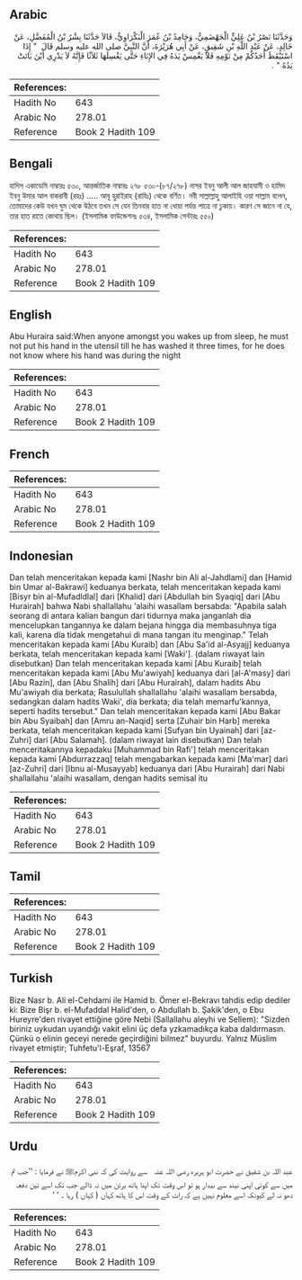 ## Arabic


<div dir="rtl" lang="ar" style={{fontSize:'larger',backgroundColor:'#f8f9fa',padding:20}}>
وَحَدَّثَنَا نَصْرُ بْنُ عَلِيٍّ الْجَهْضَمِيُّ، وَحَامِدُ بْنُ عُمَرَ الْبَكْرَاوِيُّ، قَالاَ حَدَّثَنَا بِشْرُ بْنُ الْمُفَضَّلِ، عَنْ خَالِدٍ، عَنْ عَبْدِ اللَّهِ بْنِ شَقِيقٍ، عَنْ أَبِي هُرَيْرَةَ، أَنَّ النَّبِيَّ صلى الله عليه وسلم قَالَ ‏ "‏ إِذَا اسْتَيْقَظَ أَحَدُكُمْ مِنْ نَوْمِهِ فَلاَ يَغْمِسْ يَدَهُ فِي الإِنَاءِ حَتَّى يَغْسِلَهَا ثَلاَثًا فَإِنَّهُ لاَ يَدْرِي أَيْنَ بَاتَتْ يَدُهُ ‏"‏ ‏.‏
</div>
<div style={{backgroundColor:'#f8f9fa',padding:20, marginBottom: 10}}><table> <thead> <tr> <th>References:</th> <th></th> </tr> </thead> <tbody><tr><td>Hadith No</td><td>643</td></tr><tr><td>Arabic No</td><td>278.01</td></tr><tr><td>Reference</td><td>Book 2 Hadith 109</td></tr></tbody></table></div>

## Bengali


<div dir="ltr" lang="bn" style={{fontSize:'larger',backgroundColor:'#f8f9fa',padding:20}}>
হাদিস একাডেমি নাম্বারঃ ৫৩০, আন্তর্জাতিক নাম্বারঃ ২৭৮ ৫৩০-(৮৭/২৭৮) নাসর ইবনু আলী আল জাহযামী ও হামিদ ইবনু উমার আল বাকরাবী (রহঃ) ..... আবূ হুরাইরাহ (রাযিঃ) থেকে বর্ণিত। নবী সাল্লাল্লাহু আলাইহি ওয়া সাল্লাম বলেন, তোমাদের কেউ যখন ঘুম থেকে উঠবে তখন সে যেন তিনবার হাত না ধোয়া পর্যন্ত পাত্রে না ঢুকায়। কারণ সে জানে না যে, তার হাত রাতে কোথায় ছিল। (ইসলামিক ফাউন্ডেশনঃ ৫৩৪, ইসলামিক সেন্টারঃ ৫৫০)
</div>
<div style={{backgroundColor:'#f8f9fa',padding:20, marginBottom: 10}}><table> <thead> <tr> <th>References:</th> <th></th> </tr> </thead> <tbody><tr><td>Hadith No</td><td>643</td></tr><tr><td>Arabic No</td><td>278.01</td></tr><tr><td>Reference</td><td>Book 2 Hadith 109</td></tr></tbody></table></div>

## English


<div dir="ltr" lang="en" style={{fontSize:'larger',backgroundColor:'#f8f9fa',padding:20}}>
Abu Huraira said:When anyone amongst you wakes up from sleep, he must not put his hand in the utensil till he has washed it three times, for he does not know where his hand was during the night
</div>
<div style={{backgroundColor:'#f8f9fa',padding:20, marginBottom: 10}}><table> <thead> <tr> <th>References:</th> <th></th> </tr> </thead> <tbody><tr><td>Hadith No</td><td>643</td></tr><tr><td>Arabic No</td><td>278.01</td></tr><tr><td>Reference</td><td>Book 2 Hadith 109</td></tr></tbody></table></div>

## French


<div dir="ltr" lang="fr" style={{fontSize:'larger',backgroundColor:'#f8f9fa',padding:20}}>

</div>
<div style={{backgroundColor:'#f8f9fa',padding:20, marginBottom: 10}}><table> <thead> <tr> <th>References:</th> <th></th> </tr> </thead> <tbody><tr><td>Hadith No</td><td>643</td></tr><tr><td>Arabic No</td><td>278.01</td></tr><tr><td>Reference</td><td>Book 2 Hadith 109</td></tr></tbody></table></div>

## Indonesian


<div dir="ltr" lang="id" style={{fontSize:'larger',backgroundColor:'#f8f9fa',padding:20}}>
Dan telah menceritakan kepada kami [Nashr bin Ali al-Jahdlami] dan [Hamid bin Umar al-Bakrawi] keduanya berkata, telah menceritakan kepada kami [Bisyr bin al-Mufadldlal] dari [Khalid] dari [Abdullah bin Syaqiq] dari [Abu Hurairah] bahwa Nabi shallallahu 'alaihi wasallam bersabda: "Apabila salah seorang di antara kalian bangun dari tidurnya maka janganlah dia mencelupkan tangannya ke dalam bejana hingga dia membasuhnya tiga kali, karena dia tidak mengetahui di mana tangan itu menginap." Telah menceritakan kepada kami [Abu Kuraib] dan [Abu Sa'id al-Asyajj] keduanya berkata, telah menceritakan kepada kami [Waki']. (dalam riwayat lain disebutkan) Dan telah menceritakan kepada kami [Abu Kuraib] telah menceritakan kepada kami [Abu Mu'awiyah] keduanya dari [al-A'masy] dari [Abu Razin], dan [Abu Shalih] dari [Abu Hurairah], dalam hadits Abu Mu'awiyah dia berkata; Rasulullah shallallahu 'alaihi wasallam bersabda, sedangkan dalam hadits Waki', dia berkata; dia telah memarfu'kannya, seperti hadits tersebut." Dan telah menceritakan kepada kami [Abu Bakar bin Abu Syaibah] dan [Amru an-Naqid] serta [Zuhair bin Harb] mereka berkata, telah menceritakan kepada kami [Sufyan bin Uyainah] dari [az-Zuhri] dari [Abu Salamah]. (dalam riwayat lain disebutkan) Dan telah menceritakannya kepadaku [Muhammad bin Rafi'] telah menceritakan kepada kami [Abdurrazzaq] telah mengabarkan kepada kami [Ma'mar] dari [az-Zuhri] dari [Ibnu al-Musayyab] keduanya dari [Abu Hurairah] dari Nabi shallallahu 'alaihi wasallam, dengan hadits semisal itu
</div>
<div style={{backgroundColor:'#f8f9fa',padding:20, marginBottom: 10}}><table> <thead> <tr> <th>References:</th> <th></th> </tr> </thead> <tbody><tr><td>Hadith No</td><td>643</td></tr><tr><td>Arabic No</td><td>278.01</td></tr><tr><td>Reference</td><td>Book 2 Hadith 109</td></tr></tbody></table></div>

## Tamil


<div dir="ltr" lang="ta" style={{fontSize:'larger',backgroundColor:'#f8f9fa',padding:20}}>

</div>
<div style={{backgroundColor:'#f8f9fa',padding:20, marginBottom: 10}}><table> <thead> <tr> <th>References:</th> <th></th> </tr> </thead> <tbody><tr><td>Hadith No</td><td>643</td></tr><tr><td>Arabic No</td><td>278.01</td></tr><tr><td>Reference</td><td>Book 2 Hadith 109</td></tr></tbody></table></div>

## Turkish


<div dir="ltr" lang="tr" style={{fontSize:'larger',backgroundColor:'#f8f9fa',padding:20}}>
Bize Nasr b. Ali el-Cehdami ile Hamid b. Ömer el-Bekravı tahdis edip dediler ki: Bize Bişr b. el-Mufaddal Halid'den, o Abdullah b. Şakik'den, o Ebu Hureyre'den rivayet ettiğine göre Nebi (Sallallahu aleyhi ve Sellem): "Sizden biriniz uykudan uyandığı vakit elini üç defa yzkamadıkça kaba daldırmasın. Çünkü o elinin geceyi nerede geçirdiğini bilmez" buyurdu. Yalnız Müslim rivayet etmiştir; Tuhfetu'l-Eşraf, 13567
</div>
<div style={{backgroundColor:'#f8f9fa',padding:20, marginBottom: 10}}><table> <thead> <tr> <th>References:</th> <th></th> </tr> </thead> <tbody><tr><td>Hadith No</td><td>643</td></tr><tr><td>Arabic No</td><td>278.01</td></tr><tr><td>Reference</td><td>Book 2 Hadith 109</td></tr></tbody></table></div>

## Urdu


<div dir="rtl" lang="ur" style={{fontSize:'larger',backgroundColor:'#f8f9fa',padding:20}}>
عبد اللہ بن شقیق نے حضرت ابو ہریرہ ‌رضی ‌اللہ ‌عنہ ‌ ‌ سے روایت کی کہ نبی اکرمﷺ نے فرمایا : ’’جب تم میں سے کوئی اپنی نیند سے بیدار ہو تو اس وقت تک اپنا ہاتھ برتن میں نہ ڈالے جب تک اسے تین دفعہ دھو نہ لے کیونکہ اسے معلوم نہیں ہے کہ رات کے وقت اس کا ہاتھ کہاں ( کہاں ) رہا ۔ ‘ ‘
</div>
<div style={{backgroundColor:'#f8f9fa',padding:20, marginBottom: 10}}><table> <thead> <tr> <th>References:</th> <th></th> </tr> </thead> <tbody><tr><td>Hadith No</td><td>643</td></tr><tr><td>Arabic No</td><td>278.01</td></tr><tr><td>Reference</td><td>Book 2 Hadith 109</td></tr></tbody></table></div>